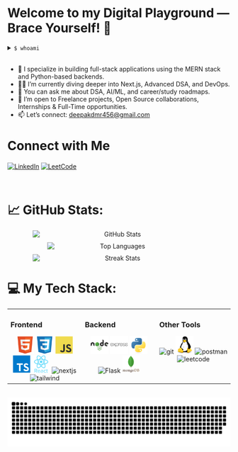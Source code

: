 # Welcome to my Digital Playground — Brace Yourself! 🎢

<details> 
  <summary><code>$ whoami</code></summary>
  <br/>
I’m Deepak (also known as Mukul), a self-driven Software Developer based in 🇮🇳 Jhajjar, Haryana.
<br>My passion lies in the field of Artificial Intelligence 🤖 and building scalable software solutions.
<br>Apart from coding, I enjoy playing chess ♟️ and diving into ancient wisdom through Vedic scriptures 📚.
</details>

<br />

- 🚀 I specialize in building full-stack applications using the MERN stack and Python-based backends.
- 👨‍💻 I’m currently diving deeper into Next.js, Advanced DSA, and DevOps.
- 🧠 You can ask me about DSA, AI/ML, and career/study roadmaps.
- 💼 I’m open to Freelance projects, Open Source collaborations, Internships & Full-Time opportunities.
- 📫 Let’s connect: deepakdmr456@gmail.com

# Connect with Me

<p align="left">
<a href="https://www.linkedin.com/in/dbestdeepak" target="_blank"><img align="center" src="https://raw.githubusercontent.com/rahuldkjain/github-profile-readme-generator/master/src/images/icons/Social/linked-in-alt.svg" alt="LinkedIn" height="30" width="40" /></a>
<a href="https://leetcode.com/u/dbestdeepak" target="_blank"><img align="center" src="https://raw.githubusercontent.com/rahuldkjain/github-profile-readme-generator/master/src/images/icons/Social/leet-code.svg" alt="LeetCode" height="30" width="40" /></a>
</p>

<br />

# 📈 GitHub Stats:

<div align="center" style="display: flex; flex-wrap: wrap; justify-content: center; gap: 10px;">
  <img src="https://github-readme-stats.vercel.app/api?username=dpk-smartcoder&show_icons=true&theme=tokyonight&rank_icon=github&border_radius=10" alt="GitHub Stats" style="flex: 1 1 30%; max-width: 390px; min-width: 250px;" />
  <img src="https://github-readme-stats.vercel.app/api/top-langs/?username=dpk-smartcoder&hide=HTML&langs_count=8&layout=compact&theme=tokyonight&border_radius=10" alt="Top Languages" style="flex: 1 1 30%; max-width: 325px; min-width: 250px;" />
  <img src="https://streak-stats.demolab.com/?user=dpk-smartcoder&theme=tokyonight&border_radius=10" alt="Streak Stats" style="flex: 1 1 30%; max-width: 390px; min-width: 250px;" />
</div>

# 💻 My Tech Stack:

<table><tr><td valign="top" width="33%">

### Frontend  
<div align="center">  
<img src="https://raw.githubusercontent.com/devicons/devicon/master/icons/html5/html5-original.svg" alt="html5" width="40" height="40"/>
<img src="https://raw.githubusercontent.com/devicons/devicon/master/icons/css3/css3-original.svg" alt="css3" width="40" height="40"/>
<img src="https://raw.githubusercontent.com/devicons/devicon/master/icons/javascript/javascript-original.svg" alt="javascript" width="40" height="40"/>
<img src="https://raw.githubusercontent.com/devicons/devicon/master/icons/typescript/typescript-original.svg" alt="typescript" width="40" height="40"/>
<img src="https://raw.githubusercontent.com/devicons/devicon/master/icons/react/react-original-wordmark.svg" alt="react" width="40" height="40"/>
<img src="https://cdn.worldvectorlogo.com/logos/nextjs-2.svg" alt="nextjs" width="40" height="40"/>
<img src="https://www.vectorlogo.zone/logos/tailwindcss/tailwindcss-icon.svg" alt="tailwind" width="40" height="40"/>
</div>

</td><td valign="top" width="33%">

### Backend  
<div align="center">  
<img src="https://raw.githubusercontent.com/devicons/devicon/master/icons/nodejs/nodejs-original-wordmark.svg" alt="nodejs" width="40" height="40"/>
<img src="https://raw.githubusercontent.com/devicons/devicon/master/icons/express/express-original-wordmark.svg" alt="express" width="40" height="40"/>
<img src="https://raw.githubusercontent.com/devicons/devicon/master/icons/python/python-original.svg" alt="python" width="40" height="40"/>
<img src="https://profilinator.rishav.dev/skills-assets/flask.png" alt="Flask" height="50"/>
<img src="https://raw.githubusercontent.com/devicons/devicon/master/icons/mongodb/mongodb-original-wordmark.svg" alt="mongodb" width="40" height="40"/>
</div>

</td><td valign="top" width="33%">

### Other Tools
<div align="center">  
<img src="https://www.vectorlogo.zone/logos/git-scm/git-scm-icon.svg" alt="git" width="40" height="40"/>
<img src="https://raw.githubusercontent.com/devicons/devicon/master/icons/linux/linux-original.svg" alt="linux" width="40" height="40"/>
<img src="https://www.vectorlogo.zone/logos/getpostman/getpostman-icon.svg" alt="postman" width="40" height="40"/>
<img src="https://upload.wikimedia.org/wikipedia/commons/1/19/LeetCode_logo_black.png" alt="leetcode" width="40" height="40"/>
</div>

</td></tr></table>

<br />

<picture>
  <source media="(prefers-color-scheme: dark)" srcset="https://raw.githubusercontent.com/dpk-smartcoder/dpk-smartcoder/output/github-snake-dark.svg" />
  <source media="(prefers-color-scheme: light)" srcset="https://raw.githubusercontent.com/dpk-smartcoder/dpk-smartcoder/output/github-snake.svg" />
  <img alt="github-snake" src="https://raw.githubusercontent.com/dpk-smartcoder/dpk-smartcoder/output/github-snake.svg" />
</picture>
